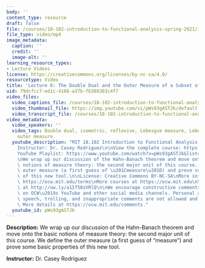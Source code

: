 ```yaml
---
body: ''
content_type: resource
draft: false
file: /courses/18-102-introduction-to-functional-analysis-spring-2021/18102-sp21-lecture-6_360p_16_9.mp4
file_type: video/mp4
image_metadata:
  caption: ''
  credit: ''
  image-alt: ''
learning_resource_types:
- Lecture Videos
license: https://creativecommons.org/licenses/by-nc-sa/4.0/
resourcetype: Video
title: 'Lecture 6: The Double Dual and the Outer Measure of a Subset of Real Numbers'
uid: 79dcfcc7-ed1c-4166-a37b-f6388303c4f7
video_files:
  video_captions_file: /courses/18-102-introduction-to-functional-analysis-spring-2021/1ymYzLDKFT2oTgmRQ253v9BF21H4SYkE0_transcript.webvtt
  video_thumbnail_file: https://img.youtube.com/vi/pWs93gASTJk/default.jpg
  video_transcript_file: /courses/18-102-introduction-to-functional-analysis-spring-2021/1ymYzLDKFT2oTgmRQ253v9BF21H4SYkE0_transcript.pdf
video_metadata:
  video_speakers: ''
  video_tags: Double dual, isometric, reflexive, Lebesgue measure, Lebesgue integration,
    outer measure.
  youtube_description: "MIT 18.102 Introduction to Functional Analysis, Spring 2021\n\
    Instructor: Dr. Casey Rodriguez\n\nView the complete course: https://ocw.mit.edu/courses/18-102-introduction-to-functional-analysis-spring-2021/\n\
    YouTube Playlist: https://www.youtube.com/watch?v=pWs93gASTJk&list=PLUl4u3cNGP63micsJp_--fRAjZXPrQzW_&index=6\n\
    \nWe wrap up our discussion of the Hahn-Banach theorem and move onto the basic\
    \ notions of measure theory: the second major unit of this course. We define the\
    \ outer measure (a first guess of \u201Cmeasure\u201D) and prove some basic properties\
    \ of this new tool.\n\nLicense: Creative Commons BY-NC-SA\nMore information at\
    \ https://ocw.mit.edu/terms\nMore courses at https://ocw.mit.edu\nSupport OCW\
    \ at http://ow.ly/a1If50zVRlQ\n\nWe encourage constructive comments and discussion\
    \ on OCW\u2019s YouTube and other social media channels. Personal attacks, hate\
    \ speech, trolling, and inappropriate comments are not allowed and may be removed.\
    \ More details at https://ocw.mit.edu/comments."
  youtube_id: pWs93gASTJk
---
```

**Description:** We wrap up our discussion of the Hahn-Banach theorem and move onto the basic notions of measure theory: the second major unit of this course. We define the outer measure (a first guess of “measure”) and prove some basic properties of this new tool.

**Instructor:** Dr. Casey Rodriguez